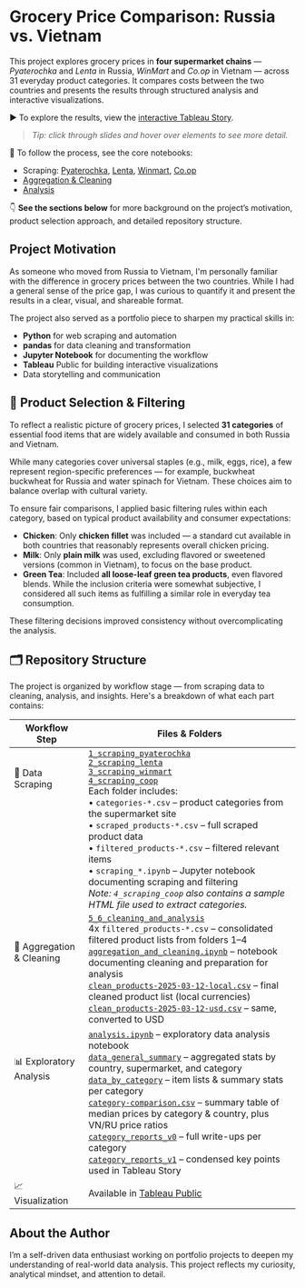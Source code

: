 # Grocery Price Comparison: Russia vs. Vietnam

This project explores grocery prices in **four supermarket chains** — *Pyaterochka* and *Lenta* in Russia, *WinMart* and *Co.op* in Vietnam — across 31 everyday product categories.
It compares costs between the two countries and presents the results through structured analysis and interactive visualizations.  

▶️ To explore the results, view the [interactive Tableau Story](https://public.tableau.com/views/GroceryPricesRussiavs_Vietnam/Final?:language=en-US&publish=yes&:sid=&:redirect=auth&:display_count=n&:origin=viz_share_link).  
> *Tip: click through slides and hover over elements to see more detail.*  

🧩 To follow the process, see the core notebooks:
- Scraping: [Pyaterochka](1_scraping_pyaterochka/scraping_pyaterochka.ipynb), [Lenta](2_scraping_lenta/scraping_lenta.ipynb), [Winmart](3_scraping_winmart/scraping_winmart.ipynb), [Co.op](4_scraping_coop/scraping_coop.ipynb)
- [Aggregation & Cleaning](5_6_cleaning_and_analysis/aggregation_and_cleaning.ipynb)
- [Analysis](5_6_cleaning_and_analysis/analysis.ipynb)

👇 **See the sections below** for more background on the project’s motivation, product selection approach, and detailed repository structure.

## Project Motivation

As someone who moved from Russia to Vietnam, I'm personally familiar with the difference in grocery prices between the two countries. While I had a general sense of the price gap, I was curious to quantify it and present the results in a clear, visual, and shareable format.

The project also served as a portfolio piece to sharpen my practical skills in:

- **Python** for web scraping and automation
- **pandas** for data cleaning and transformation
- **Jupyter Notebook** for documenting the workflow
- **Tableau** Public for building interactive visualizations
- Data storytelling and communication

## 🧃 Product Selection & Filtering

To reflect a realistic picture of grocery prices, I selected **31 categories** of essential food items that are widely available and consumed in both Russia and Vietnam.

While many categories cover universal staples (e.g., milk, eggs, rice), a few represent region-specific preferences — for example, buckwheat buckwheat for Russia and water spinach for Vietnam. These choices aim to balance overlap with cultural variety.

To ensure fair comparisons, I applied basic filtering rules within each category, based on typical product availability and consumer expectations:

- **Chicken**: Only **chicken fillet** was included — a standard cut available in both countries that reasonably represents overall chicken pricing.
- **Milk**: Only **plain milk** was used, excluding flavored or sweetened versions (common in Vietnam), to focus on the base product.
- **Green Tea**: Included **all loose-leaf green tea products**, even flavored blends. While the inclusion criteria were somewhat subjective, I considered all such items as fulfilling a similar role in everyday tea consumption.

These filtering decisions improved consistency without overcomplicating the analysis.

## 🗂️ Repository Structure

The project is organized by workflow stage — from scraping data to cleaning, analysis, and insights. Here's a breakdown of what each part contains:

| **Workflow Step**           | **Files & Folders**                                                                 |
|----------------------------|--------------------------------------------------------------------------------------|
| 🛒 Data Scraping<br><br><br><br><br><br><br><br><br><br> | [`1_scraping_pyaterochka`](1_scraping_pyaterochka/)<br>[`2_scraping_lenta`](2_scraping_lenta/)<br>[`3_scraping_winmart`](3_scraping_winmart/)<br>[`4_scraping_coop`](4_scraping_coop/)<br>Each folder includes:<br>• `categories-*.csv` – product categories from the supermarket site<br>• `scraped_products-*.csv` – full scraped product data<br>• `filtered_products-*.csv` – filtered relevant items<br>• `scraping_*.ipynb` – Jupyter notebook documenting scraping and filtering<br>_Note: `4_scraping_coop` also contains a sample HTML file used to extract categories._ |
| 🧼 Aggregation & Cleaning<br><br><br><br> | [`5_6_cleaning_and_analysis`](5_6_cleaning_and_analysis/)<br>4x `filtered_products-*.csv` – consolidated filtered product lists from folders 1–4<br>[`aggregation_and_cleaning.ipynb`](5_6_cleaning_and_analysis/aggregation_and_cleaning.ipynb) – notebook documenting cleaning and preparation for analysis<br>[`clean_products-2025-03-12-local.csv`](5_6_cleaning_and_analysis/clean_products-2025-03-12-local.csv) – final cleaned product list (local currencies)<br>[`clean_products-2025-03-12-usd.csv`](5_6_cleaning_and_analysis/clean_products-2025-03-12-usd.csv) – same, converted to USD |
| 📊 Exploratory Analysis<br><br><br><br><br><br><br> | [`analysis.ipynb`](5_6_cleaning_and_analysis/analysis.ipynb) – exploratory data analysis notebook<br>[`data_general_summary`](5_6_cleaning_and_analysis/data_general_summary/) – aggregated stats by country, supermarket, and category<br>[`data_by_category`](5_6_cleaning_and_analysis/data_by_category/) – item lists & summary stats per category<br>[`category-comparison.csv`](5_6_cleaning_and_analysis/category-comparison.csv) – summary table of median prices by category & country, plus VN/RU price ratios<br>[`category_reports_v0`](5_6_cleaning_and_analysis/category_reports_v0/) – full write-ups per category<br>[`category_reports_v1`](5_6_cleaning_and_analysis/category_reports_v1/) – condensed key points used in Tableau Story |
| 📈 Visualization | Available in [Tableau Public](https://public.tableau.com/views/GroceryPricesRussiavs_Vietnam/Final?:language=en-US&publish=yes&:sid=&:redirect=auth&:display_count=n&:origin=viz_share_link) |

## About the Author
I’m a self-driven data enthusiast working on portfolio projects to deepen my understanding of real-world data analysis. This project reflects my curiosity, analytical mindset, and attention to detail.
